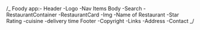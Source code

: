 /_
Foody app:-
Header
-Logo
-Nav Items
Body
-Search
-RestaurantContainer
-RestaurantCard
-Img
-Name of Restaurant
-Star Rating
-cuisine
-delivery time
Footer
-Copyright
-Links
-Address
-Contact
_/
